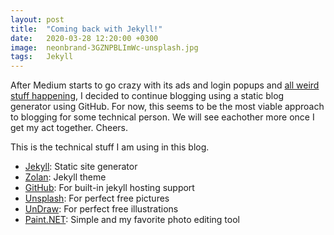 ```yaml
---
layout: post
title:  "Coming back with Jekyll!"
date:   2020-03-28 12:20:00 +0300
image:  neonbrand-3GZNPBLImWc-unsplash.jpg
tags:   Jekyll
---
```

After Medium starts to go crazy with its ads and login popups and [all weird stuff happening](http://studyhall.xyz/blog/2018/6/12/mediums-mess-the-rise-and-fall-of-the-site-that-was-supposed-to-save-journalism), I decided to continue blogging using a static blog generator using GitHub. For now, this seems to be the most viable approach to blogging for some technical person. We will see eachother more once I get my act together. Cheers.

This is the technical stuff I am using in this blog.
* [Jekyll](https://jekyllrb.com/): Static site generator
* [Zolan](https://github.com/artemsheludko/zolan): Jekyll theme
* [GitHub](https://help.github.com/en/github/working-with-github-pages/about-github-pages-and-jekyll): For built-in jekyll hosting support
* [Unsplash](https://www.unsplash.com): For perfect free pictures
* [UnDraw](https://undraw.co/): For perfect free illustrations
* [Paint.NET](https://www.getpaint.net/): Simple and my favorite photo editing tool